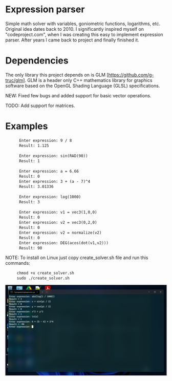 # Expression parser


 Simple math solver with variables, goniometric functions, logarithms, etc. Original idea dates back to 2010. I significantly inspired myself on "codeproject.com", when I was creating this easy to implement expression parser. After years I came back to project and finally finished it. 


# Dependencies


The only library this project depends on is GLM [https://github.com/g-truc/glm]. GLM is a header only C++ mathematics library for graphics software based on the OpenGL Shading Language (GLSL) specifications.


 NEW: Fixed few bugs and added support for basic vector operations.
 
 TODO: Add support for matrices.
 
 # Examples
 
          Enter expression: 9 / 8
          Result: 1.125
          
          Enter expression: sin(RAD(90))
          Result: 1
          
          Enter expression: a = 6.66
          Result: 0
          Enter expression: 3 + (a - 7)^4
          Result: 3.01336
          
          Enter expression: log(1000)
          Result: 3
          
          Enter expression: v1 = vec3(1,0,0)
          Result: 0
          Enter expression: v2 = vec3(0,2,0)
          Result: 0
          Enter expression: v2 = normalize(v2)
          Result: 0
          Enter expression: DEG(acos(dot(v1,v2)))
          Result: 90
          

NOTE: To install on Linux just copy create_solver.sh file and run this commands:

         chmod +x create_solver.sh
         sudo ./create_solver.sh


  [![Expression input](https://github.com/eWillyo/ExpressionParser/blob/a966ae5f640ba9ece3d49580170910264f50ac47/expression_input.png?raw=true)](https://www.youtube.com/watch?v=lFQNcjrtSyo)
